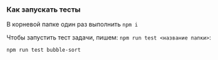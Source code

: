 ### Как запускать тесты

В корневой папке один раз выполнить `npm i`

Чтобы запустить тест задачи, пишем: `npm run test <название папки>`:
```
npm run test bubble-sort
```
